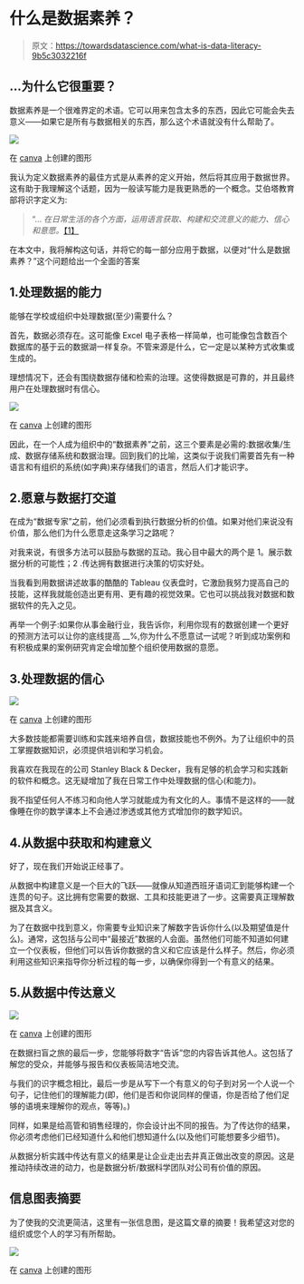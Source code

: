 # 什么是数据素养？

> 原文：<https://towardsdatascience.com/what-is-data-literacy-9b5c3032216f>

## …为什么它很重要？

数据素养是一个很难界定的术语。它可以用来包含太多的东西，因此它可能会失去意义——如果它是所有与数据相关的东西，那么这个术语就没有什么帮助了。

![](img/8c08b61a821d4345a917098bfa2f51f2.png)

在 [canva](http://www.canva.com) 上创建的图形

我认为定义数据素养的最佳方式是从素养的定义开始，然后将其应用于数据世界。这有助于我理解这个话题，因为一般读写能力是我更熟悉的一个概念。艾伯塔教育部将识字定义为:

> “… *在日常生活的各个方面，运用语言获取、构建和交流意义的能力、信心和意愿。*[【1】](https://education.alberta.ca/literacy-and-numeracy/literacy/everyone/what-is-literacy/)

在本文中，我将解构这句话，并将它的每一部分应用于数据，以便对“什么是数据素养？”这个问题给出一个全面的答案

## 1.处理数据的能力

能够在学校或组织中处理数据(至少)需要什么？

首先，数据必须存在。这可能像 Excel 电子表格一样简单，也可能像包含数百个数据库的基于云的数据湖一样复杂。不管来源是什么，它一定是以某种方式收集或生成的。

理想情况下，还会有围绕数据存储和检索的治理。这使得数据是可靠的，并且最终用户在处理数据时有信心。

![](img/89fc1ac98bc31db6931cb1e5e4749a1b.png)

在 [canva](http://www.canva.com) 上创建的图形

因此，在一个人成为组织中的“数据素养”之前，这三个要素是必需的:数据收集/生成、数据存储系统和数据治理。回到我们的比喻，这类似于说我们需要首先有一种语言和有组织的系统(如字典)来存储我们的语言，然后人们才能识字。

## 2.愿意与数据打交道

在成为“数据专家”之前，他们必须看到执行数据分析的价值。如果对他们来说没有价值，那么他们为什么愿意走这条学习之路呢？

对我来说，有很多方法可以鼓励与数据的互动。我心目中最大的两个是 1。展示数据分析的可能性；2 .传达拥有数据进行决策的切实好处。

当我看到用数据讲述故事的酷酷的 Tableau 仪表盘时，它激励我努力提高自己的技能，这样我就能创造出更有用、更有趣的视觉效果。它也可以挑战我对数据和数据软件的先入之见。

再举一个例子:如果你从事金融行业，我告诉你，利用你现有的数据创建一个更好的预测方法可以让你的底线提高 __%,你为什么不愿意试一试呢？听到成功案例和有积极成果的案例研究肯定会增加整个组织使用数据的意愿。

## 3.处理数据的信心

![](img/27dd1062b4bc272a0852efe002eeb91a.png)

在 [canva](http://www.canva.com) 上创建的图形

大多数技能都需要训练和实践来培养自信，数据技能也不例外。为了让组织中的员工掌握数据知识，必须提供培训和学习机会。

我喜欢在我现在的公司 Stanley Black & Decker，我有足够的机会学习和实践新的软件和概念。这无疑增加了我在日常工作中处理数据的信心(和能力)。

我不指望任何人不练习和向他人学习就能成为有文化的人。事情不是这样的——就像睡在你的数学课本上不会通过渗透或其他方式增加你的数学知识。

## 4.从数据中获取和构建意义

好了，现在我们开始说正经事了。

从数据中构建意义是一个巨大的飞跃——就像从知道西班牙语词汇到能够构建一个连贯的句子。这比拥有您需要的数据、工具和技能更进了一步。这需要真正理解数据及其含义。

为了在数据中找到意义，你需要专业知识来了解数字告诉你什么(以及期望值是什么)。通常，这包括与公司中“最接近”数据的人会面。虽然他们可能不知道如何建立一个仪表板，但他们可以告诉你数据的含义和它应该是什么样子。然后，你必须利用这些知识来指导你分析过程的每一步，以确保你得到一个有意义的结果。

## 5.从数据中传达意义

![](img/9774d399bd9403b8d09582ebf8fa4b54.png)

在 [canva](http://www.canva.com) 上创建的图形

在数据扫盲之旅的最后一步，您能够将数字“告诉”您的内容告诉其他人。这包括了解您的受众，并能够与报告和仪表板简洁地交流。

与我们的识字概念相比，最后一步是从写下一个有意义的句子到对另一个人说一个句子，记住他们的理解能力(即，他们是否和你说同样的俚语，你是否给了他们足够的语境来理解你的观点，等等)。)

同样，如果是给高管和销售经理的，你会设计出不同的报告。为了传达你的结果，你必须考虑他们已经知道什么和他们想知道什么(以及他们可能想要多少细节)。

从数据分析实践中传达有意义的结果是让企业走出去并真正做出改变的原因。这是推动持续改进的动力，也是数据分析/数据科学团队对公司有价值的原因。

## 信息图表摘要

为了使我的交流更简洁，这里有一张信息图，是这篇文章的摘要！我希望这对您的组织或您个人的学习有所帮助。

![](img/4895ee79d29eb0e6eccdee59bb0ac59b.png)

在 [canva](http://www.canva.com) 上创建的图形